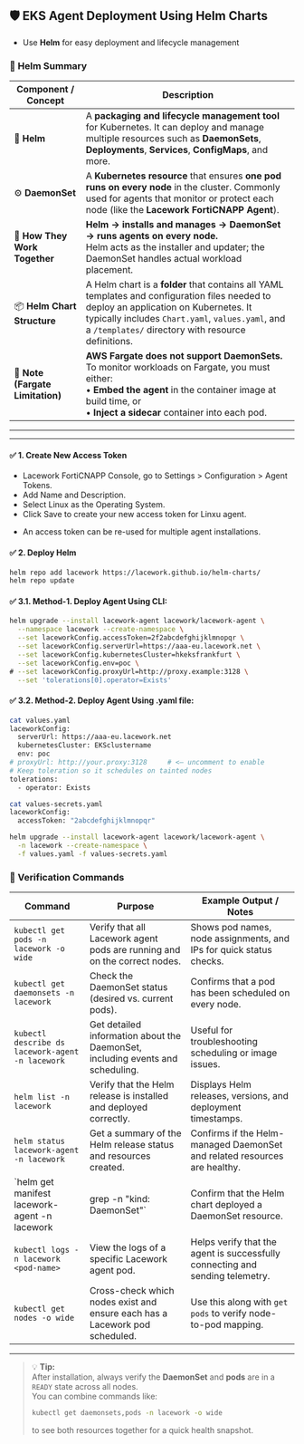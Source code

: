 ## 🛡️ EKS Agent Deployment Using Helm Charts
- Use **Helm** for easy deployment and lifecycle management

### 🧭 Helm Summary

| **Component / Concept** | **Description** |
|--------------------------|-----------------|
| 🧩 **Helm** | A **packaging and lifecycle management tool** for Kubernetes. It can deploy and manage multiple resources such as **DaemonSets**, **Deployments**, **Services**, **ConfigMaps**, and more. |
| ⚙️ **DaemonSet** | A **Kubernetes resource** that ensures **one pod runs on every node** in the cluster. Commonly used for agents that monitor or protect each node (like the **Lacework FortiCNAPP Agent**). |
| 🔁 **How They Work Together** | **Helm → installs and manages → DaemonSet → runs agents on every node.** <br>Helm acts as the installer and updater; the DaemonSet handles actual workload placement. |
| 📦 **Helm Chart Structure** | A Helm chart is a **folder** that contains all YAML templates and configuration files needed to deploy an application on Kubernetes. It typically includes `Chart.yaml`, `values.yaml`, and a `/templates/` directory with resource definitions. |
| 🚫 **Note (Fargate Limitation)** | **AWS Fargate does not support DaemonSets.** <br>To monitor workloads on Fargate, you must either: <br>• **Embed the agent** in the container image at build time, or <br>• **Inject a sidecar** container into each pod. |

---



---
#### ✅ 1. Create New Access Token

- Lacework FortiCNAPP Console, go to Settings > Configuration > Agent Tokens.
- Add Name and Description.
- Select Linux as the Operating System.
- Click Save to create your new access token for Linxu agent.
* An access token can be re-used for multiple agent installations.


#### ✅ 2. Deploy Helm

```bash
helm repo add lacework https://lacework.github.io/helm-charts/
helm repo update
```

#### ✅ 3.1. Method-1. Deploy Agent Using CLI:

```bash
helm upgrade --install lacework-agent lacework/lacework-agent \
  --namespace lacework --create-namespace \
  --set laceworkConfig.accessToken=2f2abcdefghijklmnopqr \
  --set laceworkConfig.serverUrl=https://aaa-eu.lacework.net \
  --set laceworkConfig.kubernetesCluster=hkeksfrankfurt \
  --set laceworkConfig.env=poc \
# --set laceworkConfig.proxyUrl=http://proxy.example:3128 \
  --set 'tolerations[0].operator=Exists'
```


#### ✅ 3.2. Method-2. Deploy Agent Using .yaml file:

```bash
cat values.yaml 
laceworkConfig:
  serverUrl: https://aaa-eu.lacework.net
  kubernetesCluster: EKSclustername
  env: poc
# proxyUrl: http://your.proxy:3128     # <— uncomment to enable
# Keep toleration so it schedules on tainted nodes
tolerations:
  - operator: Exists
```

```bash
cat values-secrets.yaml 
laceworkConfig:
  accessToken: "2abcdefghijklmnopqr"
```

```bash
helm upgrade --install lacework-agent lacework/lacework-agent \
  -n lacework --create-namespace \
  -f values.yaml -f values-secrets.yaml
```


### 🧪 Verification Commands

| **Command** | **Purpose** | **Example Output / Notes** |
|--------------|-------------|-----------------------------|
| `kubectl get pods -n lacework -o wide` | Verify that all Lacework agent pods are running and on the correct nodes. | Shows pod names, node assignments, and IPs for quick status checks. |
| `kubectl get daemonsets -n lacework` | Check the DaemonSet status (desired vs. current pods). | Confirms that a pod has been scheduled on every node. |
| `kubectl describe ds lacework-agent -n lacework` | Get detailed information about the DaemonSet, including events and scheduling. | Useful for troubleshooting scheduling or image issues. |
| `helm list -n lacework` | Verify that the Helm release is installed and deployed correctly. | Displays Helm releases, versions, and deployment timestamps. |
| `helm status lacework-agent -n lacework` | Get a summary of the Helm release status and resources created. | Confirms if the Helm-managed DaemonSet and related resources are healthy. |
| `helm get manifest lacework-agent -n lacework | grep -n "kind: DaemonSet"` | Confirm that the Helm chart deployed a DaemonSet resource. | Ensures the chart actually creates a DaemonSet during installation. |
| `kubectl logs -n lacework <pod-name>` | View the logs of a specific Lacework agent pod. | Helps verify that the agent is successfully connecting and sending telemetry. |
| `kubectl get nodes -o wide` | Cross-check which nodes exist and ensure each has a Lacework pod scheduled. | Use this along with `get pods` to verify node-to-pod mapping. |

---

> 💡 **Tip:**  
> After installation, always verify the **DaemonSet** and **pods** are in a `READY` state across all nodes.  
> You can combine commands like:  
> ```bash
> kubectl get daemonsets,pods -n lacework -o wide
> ```  
> to see both resources together for a quick health snapshot.


